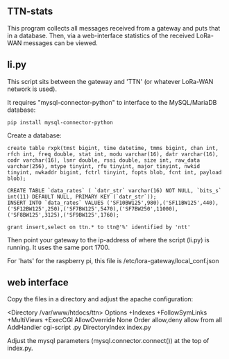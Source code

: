 TTN-stats
---------

This program collects all messages received from a gateway and puts that in a database.
Then, via a web-interface statistics of the received LoRa-WAN messages can be viewed.


li.py
-----

This script sits between the gateway and 'TTN' (or whatever LoRa-WAN network is used).

It requires "mysql-connector-python" to interface to the MySQL/MariaDB database:

    pip install mysql-connector-python

Create a database:

    create table rxpk(tmst bigint, time datetime, tmms bigint, chan int, rfch int, freq double, stat int, modu varchar(16), datr varchar(16), codr varchar(16), lsnr double, rssi double, size int, raw_data varchar(256), mtype tinyint, rfu tinyint, major tinyint, nwkid tinyint, nwkaddr bigint, fctrl tinyint, fopts blob, fcnt int, payload blob);

    CREATE TABLE `data_rates` ( `datr_str` varchar(16) NOT NULL, `bits_s` int(11) DEFAULT NULL, PRIMARY KEY (`datr_str`));
    INSERT INTO `data_rates` VALUES ('SF10BW125',980),('SF11BW125',440),('SF12BW125',250),('SF7BW125',5470),('SF7BW250',11000),('SF8BW125',3125),('SF9BW125',1760);

    grant insert,select on ttn.* to ttn@'%' identified by 'ntt'

Then point your gateway to the ip-address of where the script (li.py) is running. It uses the same port 1700.

For 'hats' for the raspberry pi, this file is /etc/lora-gateway/local_conf.json


web interface
-------------

Copy the files in a directory and adjust the apache configuration:

<Directory /var/www/htdocs/ttn>
        Options +Indexes +FollowSymLinks +MultiViews +ExecCGI
        AllowOverride None
        Order allow,deny
        allow from all
        AddHandler cgi-script .py
        DirectoryIndex index.py
</Directory>

Adjust the mysql parameters (mysql.connector.connect()) at the top of index.py.
